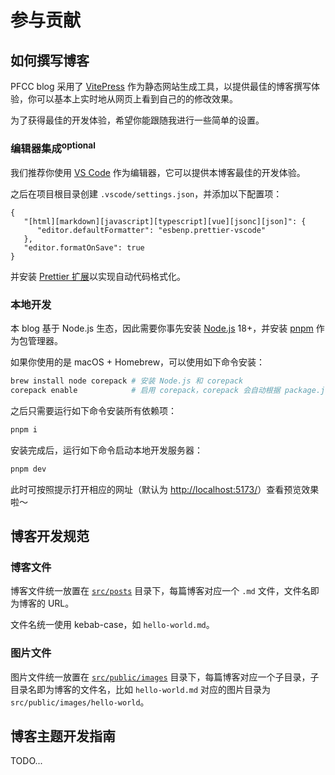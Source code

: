 # 参与贡献

## 如何撰写博客

PFCC blog 采用了 [VitePress](https://vitepress.dev/) 作为静态网站生成工具，以提供最佳的博客撰写体验，你可以基本上实时地从网页上看到自己的的修改效果。

为了获得最佳的开发体验，希望你能跟随我进行一些简单的设置。

### 编辑器集成<sup>optional</sup>

我们推荐你使用 [VS Code](https://code.visualstudio.com/) 作为编辑器，它可以提供本博客最佳的开发体验。

之后在项目根目录创建 `.vscode/settings.json`，并添加以下配置项：

```jsonc
{
   "[html][markdown][javascript][typescript][vue][jsonc][json]": {
      "editor.defaultFormatter": "esbenp.prettier-vscode"
   },
   "editor.formatOnSave": true
}
```

并安装 [Prettier 扩展](https://marketplace.visualstudio.com/items?itemName=esbenp.prettier-vscode)以实现自动代码格式化。

### 本地开发

本 blog 基于 Node.js 生态，因此需要你事先安装 [Node.js](https://nodejs.org/) 18+，并安装 [pnpm](https://pnpm.io/) 作为包管理器。

如果你使用的是 macOS + Homebrew，可以使用如下命令安装：

```bash
brew install node corepack # 安装 Node.js 和 corepack
corepack enable            # 启用 corepack，corepack 会自动根据 package.json 中的 packageManager 字段来安装合适版本的 pnpm
```

之后只需要运行如下命令安装所有依赖项：

```bash
pnpm i
```

安装完成后，运行如下命令启动本地开发服务器：

```bash
pnpm dev
```

此时可按照提示打开相应的网址（默认为 [http://localhost:5173/](http://localhost:5173/)）查看预览效果啦～

## 博客开发规范

### 博客文件

博客文件统一放置在 [`src/posts`](./src/posts) 目录下，每篇博客对应一个 `.md` 文件，文件名即为博客的 URL。

文件名统一使用 kebab-case，如 `hello-world.md`。

### 图片文件

图片文件统一放置在 [`src/public/images`](./src/public/images) 目录下，每篇博客对应一个子目录，子目录名即为博客的文件名，比如 `hello-world.md` 对应的图片目录为 `src/public/images/hello-world`。

## 博客主题开发指南

TODO...
